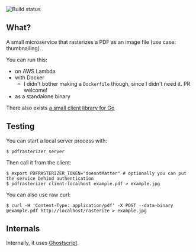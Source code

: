 ![Build status](https://github.com/function61/pdfrasterizer/workflows/Build/badge.svg)

What?
-----

A small microservice that rasterizes a PDF as an image file (use case: thumbnailing).

You can run this:

- on AWS Lambda
- with Docker
  * I didn't bother making a `Dockerfile` though, since I didn't need it. PR welcome!
- as a standalone binary

There also exists [a small client library for Go](pkg/pdfrasterizerclient/)


Testing
-------

You can start a local server process with:

```console
$ pdfrasterizer server
```

Then call it from the client:

```console
$ export PDFRASTERIZER_TOKEN="doesntMatter" # optionally you can put the service behind authentication
$ pdfrasterizer client-localhost example.pdf > example.jpg
```

You can also use raw curl:

```console
$ curl -H 'Content-Type: application/pdf' -X POST --data-binary @example.pdf http://localhost/rasterize > example.jpg
```


Internals
---------

Internally, it uses [Ghostscript](https://www.ghostscript.com/).
